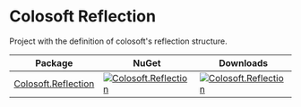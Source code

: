 # Colosoft Reflection

Project with the definition of colosoft's reflection structure.


| Package | NuGet | Downloads |
| ------- | ------------ | --------- |
| [Colosoft.Reflection](https://www.nuget.org/packages/Colosoft.Reflection/) | [![Colosoft.Reflection](https://img.shields.io/nuget/v/Colosoft.Reflection.svg)](https://www.nuget.org/packages/Colosoft.Reflection/) | [![Colosoft.Reflection](https://img.shields.io/nuget/dt/Colosoft.Reflection.svg)](https://www.nuget.org/packages/Colosoft.Reflection/) |

